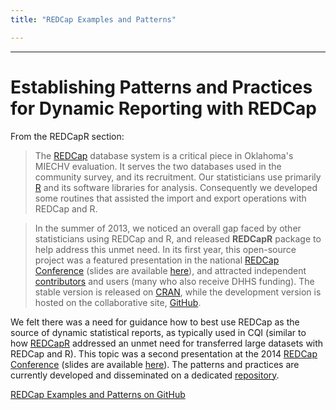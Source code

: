 ```yaml
---
title: "REDCap Examples and Patterns"

---
```


***

# Establishing Patterns and Practices for Dynamic Reporting with REDCap

From the REDCapR section:

> The [REDCap](http://www.project-redcap.org/) database system is a critical piece in Oklahoma's MIECHV evaluation.  It serves the two databases used in the community survey, and its recruitment.  Our statisticians use primarily [R](http://www.r-project.org/) and its software libraries for analysis.  Consequently we developed some routines that assisted the import and export operations with REDCap and R.  

> In the summer of 2013, we noticed an overall gap faced by other statisticians using REDCap and R, and released **REDCapR** package to help address this unmet need.  In its first year, this open-source project was a featured presentation in the national [REDCap Conference](https://redcap.vanderbilt.edu/consortium/redcapcon/) (slides are available [here](https://starbrite.vanderbilt.edu/rocket/index.php?doc_id=8580)), and attracted independent [contributors](https://github.com/OuhscBbmc/REDCapR/graphs/contributors) and users (many who also receive DHHS funding).  The stable version is released on [CRAN](http://cran.r-project.org/web/packages/REDCapR/index.html), while the development version is hosted on the collaborative site, [GitHub](https://github.com/OuhscBbmc/REDCapR).


We felt there was a need for guidance how to best use REDCap as the source of dynamic statistical reports, as typically used in CQI (similar to how [REDCapR](https://github.com/OuhscBbmc/REDCapR) addressed an unmet need for transferred large datasets with REDCap and R).  This topic was a second presentation at the 2014 [REDCap Conference](https://redcap.vanderbilt.edu/consortium/redcapcon/) (slides are available [here](https://starbrite.vanderbilt.edu/rocket/index.php?doc_id=8580)).  The patterns and practices are currently developed and disseminated on a dedicated [repository](https://github.com/OuhscBbmc/RedcapExamplesAndPatterns).

<a class="btn" href="https://github.com/OuhscBbmc/RedcapExamplesAndPatterns">
  <i class="fa fa-github fa-lg"></i>
  REDCap Examples and Patterns on GitHub
</a>
